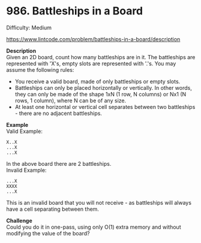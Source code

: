 # 986. Battleships in a Board

Difficulty: Medium

https://www.lintcode.com/problem/battleships-in-a-board/description

**Description**  
Given an 2D board, count how many battleships are in it. The battleships are represented with 'X's, empty slots are represented with '.'s. You may assume the following rules:

* You receive a valid board, made of only battleships or empty slots.
* Battleships can only be placed horizontally or vertically. In other words, they can only be made of the shape 1xN (1 row, N columns) or Nx1 (N rows, 1 column), where N can be of any size.
* At least one horizontal or vertical cell separates between two battleships - there are no adjacent battleships.

**Example**  
Valid Example:
```
X..X
...X
...X
```
In the above board there are 2 battleships.  
Invalid Example:
```
...X
XXXX
...X
```
This is an invalid board that you will not receive - as battleships will always have a cell separating between them.

**Challenge**  
Could you do it in one-pass, using only O(1) extra memory and without modifying the value of the board?

